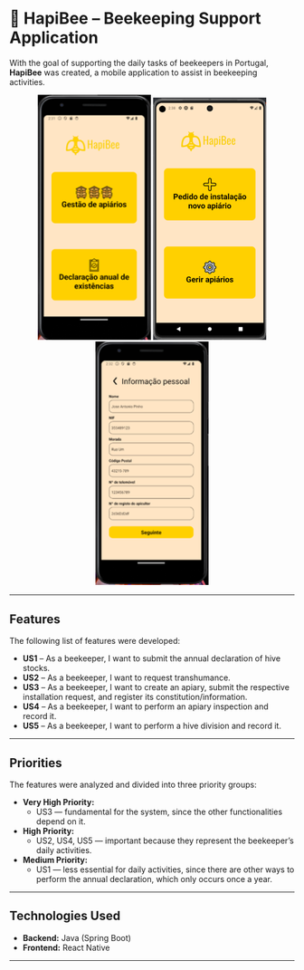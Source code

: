 # 🐝 HapiBee – Beekeeping Support Application

With the goal of supporting the daily tasks of beekeepers in Portugal, **HapiBee** was created, a mobile application to assist in beekeeping activities.  

<p align="center">
  <img src="hapibee/docs/app.png" alt="Model" width="200"/>
  <img src="hapibee/docs/criarApiario.png" alt="Example" width="200"/>
  <img src="hapibee/docs/details.png" alt="Apiary" width="200"/>
</p>

---

## Features

The following list of features were developed:  

- **US1** – As a beekeeper, I want to submit the annual declaration of hive stocks.  
- **US2** – As a beekeeper, I want to request transhumance.  
- **US3** – As a beekeeper, I want to create an apiary, submit the respective installation request, and register its constitution/information.  
- **US4** – As a beekeeper, I want to perform an apiary inspection and record it.  
- **US5** – As a beekeeper, I want to perform a hive division and record it.  

---

## Priorities

The features were analyzed and divided into three priority groups:  

- **Very High Priority:**  
  - US3 — fundamental for the system, since the other functionalities depend on it.  
- **High Priority:**  
  - US2, US4, US5 — important because they represent the beekeeper’s daily activities.  
- **Medium Priority:**  
  - US1 — less essential for daily activities, since there are other ways to perform the annual declaration, which only occurs once a year.  

---

## Technologies Used

- **Backend:** Java (Spring Boot)  
- **Frontend:** React Native  

---